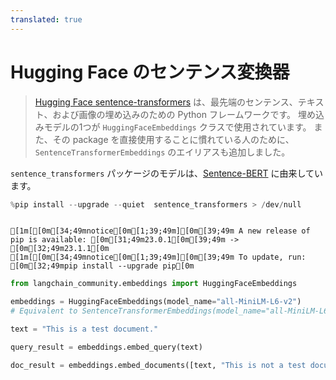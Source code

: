 ```yaml
---
translated: true
---
```


# Hugging Face のセンテンス変換器

>[Hugging Face sentence-transformers](https://huggingface.co/sentence-transformers) は、最先端のセンテンス、テキスト、および画像の埋め込みのための Python フレームワークです。
>埋め込みモデルの1つが `HuggingFaceEmbeddings` クラスで使用されています。
>また、その package を直接使用することに慣れている人のために、`SentenceTransformerEmbeddings` のエイリアスも追加しました。

`sentence_transformers` パッケージのモデルは、[Sentence-BERT](https://arxiv.org/abs/1908.10084) に由来しています。

```python
%pip install --upgrade --quiet  sentence_transformers > /dev/null
```

```output

[1m[[0m[34;49mnotice[0m[1;39;49m][0m[39;49m A new release of pip is available: [0m[31;49m23.0.1[0m[39;49m -> [0m[32;49m23.1.1[0m
[1m[[0m[34;49mnotice[0m[1;39;49m][0m[39;49m To update, run: [0m[32;49mpip install --upgrade pip[0m
```

```python
from langchain_community.embeddings import HuggingFaceEmbeddings
```

```python
embeddings = HuggingFaceEmbeddings(model_name="all-MiniLM-L6-v2")
# Equivalent to SentenceTransformerEmbeddings(model_name="all-MiniLM-L6-v2")
```

```python
text = "This is a test document."
```

```python
query_result = embeddings.embed_query(text)
```

```python
doc_result = embeddings.embed_documents([text, "This is not a test document."])
```
